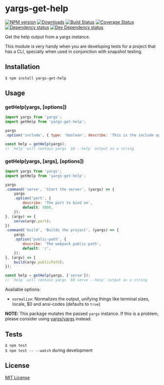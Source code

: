 # yargs-get-help

[![NPM version][npm-image]][npm-url] [![Downloads][downloads-image]][npm-url] [![Build Status][travis-image]][travis-url] [![Coverage Status][codecov-image]][codecov-url] [![Dependency status][david-dm-image]][david-dm-url] [![Dev Dependency status][david-dm-dev-image]][david-dm-dev-url]

[npm-url]:https://npmjs.org/package/yargs-get-help
[npm-image]:http://img.shields.io/npm/v/yargs-get-help.svg
[downloads-image]:http://img.shields.io/npm/dm/yargs-get-help.svg
[travis-url]:https://travis-ci.org/moxystudio/yargs-get-help
[travis-image]:http://img.shields.io/travis/moxystudio/yargs-get-help/master.svg
[codecov-url]:https://codecov.io/gh/moxystudio/yargs-get-help
[codecov-image]:https://img.shields.io/codecov/c/github/moxystudio/yargs-get-help/master.svg
[david-dm-url]:https://david-dm.org/moxystudio/yargs-get-help
[david-dm-image]:https://img.shields.io/david/moxystudio/yargs-get-help.svg
[david-dm-dev-url]:https://david-dm.org/moxystudio/yargs-get-help?type=dev
[david-dm-dev-image]:https://img.shields.io/david/dev/moxystudio/yargs-get-help.svg

Get the help output from a yargs instance.

This module is very handy when you are developing tests for a project that has a CLI,
specially when used in conjunction with snapshot testing.


## Installation

`$ npm install yargs-get-help`


## Usage

### getHelp(yargs, [options])

```js
import yargs from 'yargs';
import getHelp from 'yargs-get-help';

yargs
.option('include', { type: 'boolean', describe: 'This is the include option' });

const help = getHelp(yargs);
// `help` will contain yargs `$0 --help` output as a string
```

### getHelp(yargs, [args], [options])

```js
import yargs from 'yargs';
import getHelp from 'yargs-get-help';

yargs
.command('serve', 'Start the server', (yargs) => {
    yargs
    .option('port', {
        describe: 'The port to bind on',
        default: 5000,
    });
}, (argv) => {
    serve(argv.port);
})
.command('build', 'Builds the project', (yargs) => {
    yargs
    .option('public-path', {
        describe: 'The webpack public-path',
        default: '/',
    });
}, (argv) => {
    build(argv.publicPath);
});

const help = getHelp(yargs, ['serve']);
// `help` will contain yargs `$0 serve --help` output as a string
```

Available options:

- `normalize`: Normalizes the output, unifying things like terminal sizes, locale, $0 and ansi-codes (defaults to `true`)


**NOTE:** This package mutates the passed `yargs` instance. If this is a problem, please consider using [yargs/yargs](https://github.com/moxystudio/yargs-get-help/blob/7d797ca29c49e6ffd27c496356657e19a8973069/test/index.spec.js#L3) instead.


## Tests

`$ npm test`   
`$ npm test -- --watch` during development


## License

[MIT License](http://opensource.org/licenses/MIT)
